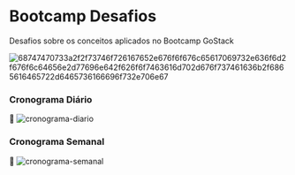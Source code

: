 # Bootcamp Desafios
Desafios sobre os conceitos aplicados no Bootcamp GoStack


![68747470733a2f2f73746f726167652e676f6f676c65617069732e636f6d2f676f6c64656e2d77696e642f626f6f7463616d702d676f737461636b2f6865616465722d6465736166696f732e706e67](https://user-images.githubusercontent.com/52431729/90301699-d426ab80-de77-11ea-944f-afe710a1bd40.png)


### Cronograma Diário
:blue_book:
![cronograma-diario](https://user-images.githubusercontent.com/52431729/90301874-dd644800-de78-11ea-997a-6113c0e6fa93.png)


### Cronograma Semanal

:calendar:
![cronograma-semanal](https://user-images.githubusercontent.com/52431729/90301876-e2c19280-de78-11ea-9dca-2b288493df45.png)
